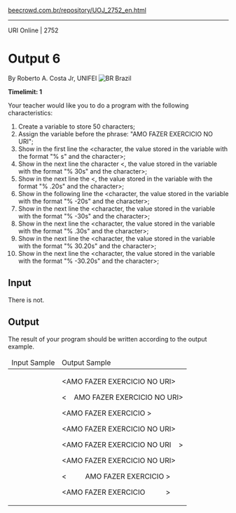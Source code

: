 <p><a href="https://www.beecrowd.com.br/repository/UOJ_2752_en.html">beecrowd.com.br/repository/UOJ_2752_en.html</a></p><hr>
<div>
  <span>URI Online | 2752</span>
  <h1>Output 6</h1>
  <div>
    <p>By Roberto A. Costa Jr, UNIFEI <img src="https://resources.beecrowd.com.br/gallery/images/flags/br.gif" alt="BR"> Brazil</p>
  </div>
  <strong>Timelimit: 1</strong>
</div>
<div>
<div>
  <p>Your teacher would like you to do a program with the following characteristics:</p>
  <ol>
    <li>Create a variable to store 50 characters;</li>
    <li>Assign the variable before the phrase: "AMO FAZER EXERCICIO NO URI";</li>
    <li>Show in the first line the &lt;character, the value stored in the variable with the format "% s" and the character&gt;;</li>
    <li>Show in the next line the character &lt;, the value stored in the variable with the format "% 30s" and the character&gt;;</li>
    <li>Show in the next line the &lt;, the value stored in the variable with the format "% .20s" and the character&gt;;</li>
    <li>Show in the following line the &lt;character, the value stored in the variable with the format "% -20s" and the character&gt;;</li>
    <li>Show in the next line the &lt;character, the value stored in the variable with the format "% -30s" and the character&gt;;</li>
    <li>Show in the next line the &lt;character, the value stored in the variable with the format "% .30s" and the character&gt;;</li>
    <li>Show in the next line the &lt;character, the value stored in the variable with the format "% 30.20s" and the character&gt;;</li>
    <li>Show in the next line the &lt;character, the value stored in the variable with the format "% -30.20s" and the character&gt;;</li>
  </ol>
</div>
<h2>Input</h2>
<div>
  <p>There is not.</p>
</div>
<h2>Output</h2>
<div>
  <p>The result of your program should be written according to the output example.</p>
</div>
<div></div>
<table>
  <thead>
    <tr>
      <td>Input Sample</td>
      <td>Output Sample</td>
    </tr>
  </thead>
  <tbody>
    <tr>
      <td>
      </td>
      <td>
        <p>&lt;AMO FAZER EXERCICIO NO URI&gt;</p>
        <p>&lt;&nbsp;&nbsp;&nbsp;&nbsp;AMO FAZER EXERCICIO NO URI&gt;</p>
        <p>&lt;AMO FAZER EXERCICIO &gt;</p>
        <p>&lt;AMO FAZER EXERCICIO NO URI&gt;</p>
        <p>&lt;AMO FAZER EXERCICIO NO URI&nbsp;&nbsp;&nbsp;&nbsp;&gt;</p>
        <p>&lt;AMO FAZER EXERCICIO NO URI&gt;</p>
        <p>&lt;&nbsp;&nbsp;&nbsp;&nbsp;&nbsp;&nbsp;&nbsp;&nbsp;&nbsp;&nbsp;AMO FAZER EXERCICIO &gt;</p>
        <p>&lt;AMO FAZER EXERCICIO&nbsp;&nbsp;&nbsp;&nbsp;&nbsp;&nbsp;&nbsp;&nbsp;&nbsp;&nbsp;&nbsp;&gt;</p>
      </td>
    </tr>
  </tbody>
</table>
<div></div>
  <p>
  </p>
</div>